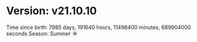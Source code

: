 # Version: v21.10.10
Time since birth: 7985 days, 191640 hours, 11498400 minutes, 689904000 seconds
Season: Summer ☀️
